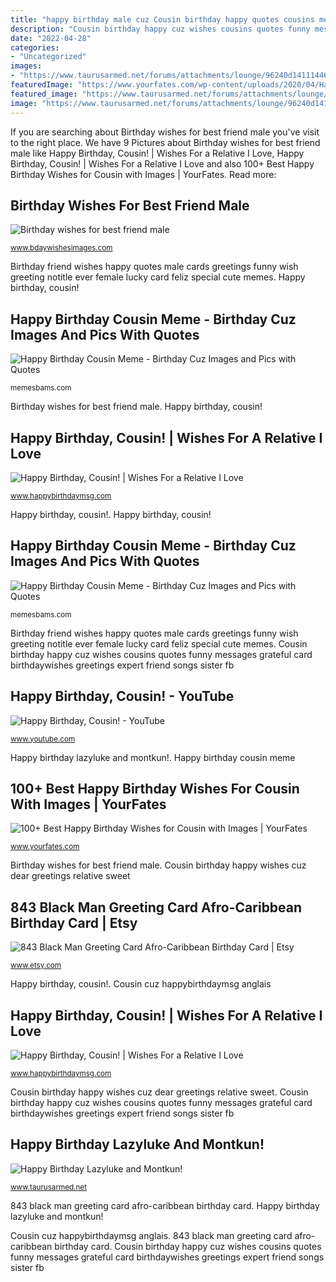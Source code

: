```yaml
---
title: "happy birthday male cuz Cousin birthday happy quotes cousins meme memes wishes funny thinking cuz wish cards friend wishing greetings quotesbae funniest laugh vitalcute"
description: "Cousin birthday happy cuz wishes cousins quotes funny messages grateful card birthdaywishes greetings expert friend songs sister fb"
date: "2022-04-28"
categories:
- "Uncategorized"
images:
- "https://www.taurusarmed.net/forums/attachments/lounge/96240d1411144633-happy-birthday-lazyluke-montkun-birthday-dance.gif"
featuredImage: "https://www.yourfates.com/wp-content/uploads/2020/04/Happy-Birthday-wishes-for-cousin-8.jpg"
featured_image: "https://www.taurusarmed.net/forums/attachments/lounge/96240d1411144633-happy-birthday-lazyluke-montkun-birthday-dance.gif"
image: "https://www.taurusarmed.net/forums/attachments/lounge/96240d1411144633-happy-birthday-lazyluke-montkun-birthday-dance.gif"
---
```


If you are searching about Birthday wishes for best friend male you've visit to the right place. We have 9 Pictures about Birthday wishes for best friend male like Happy Birthday, Cousin! | Wishes For a Relative I Love, Happy Birthday, Cousin! | Wishes For a Relative I Love and also 100+ Best Happy Birthday Wishes for Cousin with Images | YourFates. Read more:

## Birthday Wishes For Best Friend Male

![Birthday wishes for best friend male](https://3.bp.blogspot.com/-n-yfKCwJ-jw/WeyaJMXBXBI/AAAAAAAAA3I/9KBhW2ONxks5vqvx1IkleN8BLo24uiNpACEwYBhgL/s1600/birthday-wishes-for-best-friend-male.jpg "Happy birthday, cousin!")

<small>www.bdaywishesimages.com</small>

Birthday friend wishes happy quotes male cards greetings funny wish greeting notitle ever female lucky card feliz special cute memes. Happy birthday, cousin!

## Happy Birthday Cousin Meme - Birthday Cuz Images And Pics With Quotes

![Happy Birthday Cousin Meme - Birthday Cuz Images and Pics with Quotes](http://memesbams.com/wp-content/uploads/2017/10/30-Happy-Birthday-Cousin-Photos.jpg "Happy birthday, cousin!")

<small>memesbams.com</small>

Birthday wishes for best friend male. Happy birthday, cousin!

## Happy Birthday, Cousin! | Wishes For A Relative I Love

![Happy Birthday, Cousin! | Wishes For a Relative I Love](https://www.happybirthdaymsg.com/wp-content/uploads/2020/02/happy-birthday-cuz-birthday-wishes-for-my-cousin-2.jpg "Cousin birthday happy wishes quotes awesome funny cousins friend meme brother memes messages dear cuz wishesgreeting card wish say fun")

<small>www.happybirthdaymsg.com</small>

Happy birthday, cousin!. Happy birthday, cousin!

## Happy Birthday Cousin Meme - Birthday Cuz Images And Pics With Quotes

![Happy Birthday Cousin Meme - Birthday Cuz Images and Pics with Quotes](http://memesbams.com/wp-content/uploads/2017/10/19-Images-of-Happy-Birthday-Cousin.jpg "Happy birthday cousin meme")

<small>memesbams.com</small>

Birthday friend wishes happy quotes male cards greetings funny wish greeting notitle ever female lucky card feliz special cute memes. Cousin birthday happy cuz wishes cousins quotes funny messages grateful card birthdaywishes greetings expert friend songs sister fb

## Happy Birthday, Cousin! - YouTube

![Happy Birthday, Cousin! - YouTube](https://i.ytimg.com/vi/ZdI-ZEcpPvw/maxresdefault.jpg "100+ best happy birthday wishes for cousin with images")

<small>www.youtube.com</small>

Happy birthday lazyluke and montkun!. Happy birthday cousin meme

## 100+ Best Happy Birthday Wishes For Cousin With Images | YourFates

![100+ Best Happy Birthday Wishes for Cousin with Images | YourFates](https://www.yourfates.com/wp-content/uploads/2020/04/Happy-Birthday-wishes-for-cousin-8.jpg "Birthday friend wishes happy quotes male cards greetings funny wish greeting notitle ever female lucky card feliz special cute memes")

<small>www.yourfates.com</small>

Birthday wishes for best friend male. Cousin birthday happy wishes cuz dear greetings relative sweet

## 843 Black Man Greeting Card Afro-Caribbean Birthday Card | Etsy

![843 Black Man Greeting Card Afro-Caribbean Birthday Card | Etsy](https://i.etsystatic.com/6153173/r/il/d41c4b/2614300363/il_794xN.2614300363_rg1j.jpg "Happy birthday, cousin!")

<small>www.etsy.com</small>

Happy birthday, cousin!. Cousin cuz happybirthdaymsg anglais

## Happy Birthday, Cousin! | Wishes For A Relative I Love

![Happy Birthday, Cousin! | Wishes For a Relative I Love](https://www.happybirthdaymsg.com/wp-content/uploads/2020/02/happy-birthday-cuz-birthday-wishes-for-my-cousin-1.jpg "Cousin birthday happy wishes quotes awesome funny cousins friend meme brother memes messages dear cuz wishesgreeting card wish say fun")

<small>www.happybirthdaymsg.com</small>

Cousin birthday happy wishes cuz dear greetings relative sweet. Cousin birthday happy cuz wishes cousins quotes funny messages grateful card birthdaywishes greetings expert friend songs sister fb

## Happy Birthday Lazyluke And Montkun!

![Happy Birthday Lazyluke and Montkun!](https://www.taurusarmed.net/forums/attachments/lounge/96240d1411144633-happy-birthday-lazyluke-montkun-birthday-dance.gif "Happy birthday cousin meme")

<small>www.taurusarmed.net</small>

843 black man greeting card afro-caribbean birthday card. Happy birthday lazyluke and montkun!

Cousin cuz happybirthdaymsg anglais. 843 black man greeting card afro-caribbean birthday card. Cousin birthday happy cuz wishes cousins quotes funny messages grateful card birthdaywishes greetings expert friend songs sister fb

